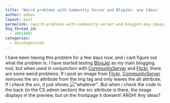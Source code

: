 ```yaml
---
title: 'Weird problems with Community Server and BlogJet: any ideas'
author: admin
layout: post
permalink: /weird-problems-with-community-server-and-blogjet-any-ideas/
dsq_thread_id:
  - 26014087
categories:
  - Uncategorized
---
```

I have been having this problem for a few days now, and i cant figure out what the problem is. I have started testing [BlogJet][1] as my main blogging tool, but when used in conjunction with [CommunityServer][2] and [Flickr][3], there are some weird problems. If i post an image from [Flickr][3], [CommunityServer][2] removes the src attribute from the img tag and only leaves the alt attribute. If i check the src, it just shows <img alt=&rdquo;whatever&rdquo;>. But when i check the code in the back (in the CS admin section) the src attribute is there, the image displays in the preview, but on the frontpage it doesent! ARGH! Any ideas?

 [1]: http://blogjet.com/
 [2]: http://www.communityserver.org/
 [3]: http://www.flickr.com/